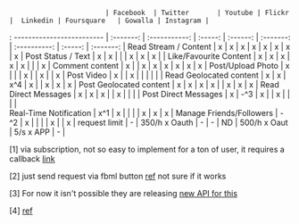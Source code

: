 


							| Facebook	| Twitter	    | Youtube | Flickr   | 	Linkedin | Foursquare   | Gowalla | Instagram |
: ------------------------- | :-------: | :-----------: | :-----: | :------: | :-------: | :----------: | :-----: | :-------: |
Read Stream / Content		| x			| x			    | x		  | x		 | x		 | 	x		    | x	      | x	      |
Post Status / Text			| x			| x			    | 		  | 		 | x		 | 	x		    | x	      | 	      |
Like/Favourite Content		| x			| x			    | x		  | x		 | x		 | 			    | 	      | x	      |
Comment content				| x			| 			    | x		  | x		 | x		 | 	x		    | x	      | x	      |
Post/Upload Photo			| x			| 			    | 		  | x		 | 			 | x		    | 	      | x	      |
Post Video					| x			| 			    | x		  | 		 | 			 | 			    | 	      |           |
Read Geolocated content		| x			| x			    | x^4	  | x		 | 			 | x		    | x	      | x	      |
Post Geolocated content		| x			| x			    | x		  | x		 | 			 | x		    | x	      | x	      |
Read Direct Messages		| x			| x			    | x		  | 		 | x		 | 			    | 	      | 	      |
Post Direct Messages		| x			| -^3		    | x		  | 		 | x		 | 			    | 	      | 	      |              	
Real-Time Notification		| x^1		| x			    | 		  | 		 | 			 | x		    | x	      | x	      |
Manage Friends/Followers	| -^2		| x			    | 		  | 		 | 			 | x		    | 	      | x	      |
request limit				| -			| 350/h x Oauth | 	-	  | 	-	 | ND		 | 500/h x Oaut | 5/s x APP | -	      |


[1] via subscription, not so easy to implement for a ton of user, it requires a callback [link](http://developers.facebook.com/docs/api/realtime/)

[2] just send request via fbml button [ref](http://stackoverflow.com/questions/4313013/facebook-friend-request-apis) not sure if it works

[3] For now it isn't possible they are releasing [new API for this](http://developers.facebook.com/docs/reference/api/message/)

[4] [ref](http://code.google.com/intl/it-IT/apis/youtube/2.0/reference.html#locationsp)   
